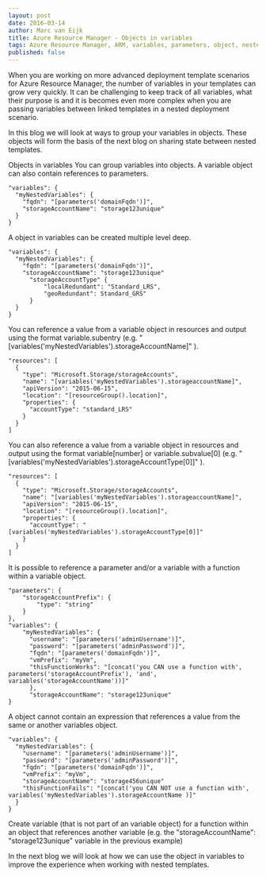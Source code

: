 ```yaml
---
layout: post
date: 2016-03-14
author: Marc van Eijk
title: Azure Resource Manager - Objects in variables
tags: Azure Resource Manager, ARM, variables, parameters, object, nested templates
published: false
---
```

When you are working on more advanced deployment template scenarios for Azure Resource Manager, the number of variables in your templates can grow very quickly. It can be challenging to keep track of all variables, what their purpose is and it is becomes even more complex when you are passing variables between linked templates in a nested deployment scenario.

In this blog we will look at ways to group your variables in objects. These objects will form the basis of the next blog on sharing state between nested templates.

Objects in variables
You can group variables into objects. A variable object can also contain references to parameters.

```
"variables": {
  "myNestedVariables": {
    "fqdn": "[parameters('domainFqdn')]",
    "storageAccountName": "storage123unique"
  }
}
```

A object in variables can be created multiple level deep. 

```
"variables": {
  "myNestedVariables": {
    "fqdn": "[parameters('domainFqdn')]",
    "storageAccountName": "storage123unique"
	  "storageAccountType" {
		  "localRedundant": "Standard_LRS",
		  "geoRedundant": Standard_GRS"
	  }
  }
}
```

You can reference a value from a variable object in resources and output using the format variable.subentry (e.g.  "[variables('myNestedVariables').storageAccountName]" ).

```
"resources": [
  {
    "type": "Microsoft.Storage/storageAccounts",
    "name": "[variables('myNestedVariables').storageaccountName]",
    "apiVersion": "2015-06-15",
    "location": "[resourceGroup().location]",
    "properties": {
      "accountType": "standard_LRS"
    }
  }
]
```

You can also reference a value from a variable object in resources and output using the format variable[number] or variable.subvalue[0] (e.g.  "[variables('myNestedVariables').storageAccountType[0]]" ).

```
"resources": [
  {
    "type": "Microsoft.Storage/storageAccounts",
    "name": "[variables('myNestedVariables').storageaccountName]",
    "apiVersion": "2015-06-15",
    "location": "[resourceGroup().location]",
    "properties": {
      "accountType": "[variables('myNestedVariables').storageAccountType[0]]"
    }
  }
]
```

It is possible to reference a parameter and/or a variable with a function within a variable object.

```
"parameters": {
	"storageAccountPrefix": {
		"type": "string"
	}
},
"variables": {
    "myNestedVariables": {
      "username": "[parameters('adminUsername')]",
      "password": "[parameters('adminPassword')]",
      "fqdn": "[parameters('domainFqdn')]",
      "vmPrefix": "myVm",
      "thisFunctionWorks": "[concat('you CAN use a function with', parameters('storageAccountPrefix'), 'and', variables('storageAccountName'))]"
	  },
	  "storageAccountName": "storage123unique"
}
```

A object cannot contain an expression that references a value from the same or another variables object. 

```
"variables": {
  "myNestedVariables": {
    "username": "[parameters('adminUsername')]",
    "password": "[parameters('adminPassword')]",
    "fqdn": "[parameters('domainFqdn')]",
    "vmPrefix": "myVm",
    "storageAccountName": "storage456unique"
    "thisFunctionFails": "[concat('you CAN NOT use a function with', variables('myNestedVariables').storageAccountName )]"
  }
}
```

Create variable (that is not part of an variable object) for a function within an object that references another variable (e.g. the "storageAccountName": "storage123unique" variable in the previous example)

In the next blog we will look at how we can use the object in variables to improve the experience when working with nested templates.
